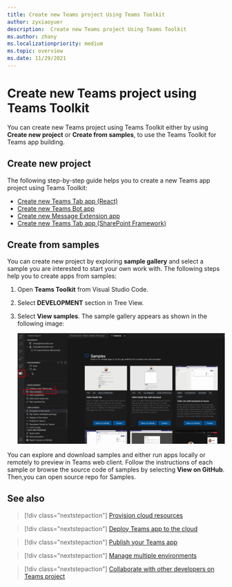 ```yaml
---
title: Create new Teams project Using Teams Toolkit
author: zyxiaoyuer
description:  Create new Teams project Using Teams Toolkit
ms.author: zhany
ms.localizationpriority: medium
ms.topic: overview
ms.date: 11/29/2021
---
```


# Create new Teams project using Teams Toolkit

You can create new Teams project using Teams Toolkit either by using **Create new project** or **Create from samples**, to use the Teams Toolkit for Teams app building.

## Create new project

The following step-by-step guide helps you to create a new Teams app project using Teams Toolkit:

- [Create new Teams Tab app (React)](/microsoftteams/platform/sbs-gs-javascript?tabs=vscode%2Cvsc%2Cviscode%2Cvcode&tutorial-step=2)
- [Create new Teams Bot app](/microsoftteams/platform/sbs-gs-spfx?tabs=vscode%2Cviscode&branch)
- [Create new Message Extension app](/microsoftteams/platform/sbs-gs-javascript?tabs=vscode%2Cvsc%2Cviscode%2Cvcode&tutorial-step=6&branch)
- [Create new Teams Tab app (SharePoint Framework)](/microsoftteams/platform/sbs-gs-spfx?tabs=vscode%2Cviscode&branch)

## Create from samples

 You can create new project by exploring **sample gallery** and select a sample you are interested to start your own work with. The following steps help you to create apps from samples:

 1. Open **Teams Toolkit** from Visual Studio Code.

 1. Select **DEVELOPMENT** section in Tree View.

 1. Select **View samples**. The sample gallery appears as shown in the following image:

    ![Teams Toolkit view samples](./images/teams-toolkit-view-samples.png)

You can explore and download samples and either run apps locally or remotely to preview in Teams web client. Follow the instructions of each sample or browse the source code of samples by selecting **View on GitHub**. Then,you can open source repo for Samples.

## See also

> [!div class="nextstepaction"]
> [Provision cloud resources](provision.md)

> [!div class="nextstepaction"]
> [Deploy Teams app to the cloud](deploy.md)

> [!div class="nextstepaction"]
> [Publish your Teams app](TeamsFx-collaboration.md)

> [!div class="nextstepaction"]
> [Manage multiple environments](TeamsFx-multi-env.md)

> [!div class="nextstepaction"]
> [Collaborate with other developers on Teams project](TeamsFx-collaboration.md)
